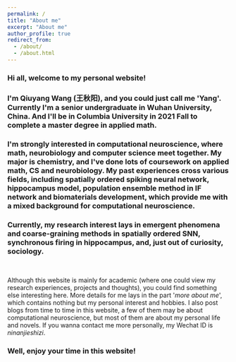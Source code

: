 ```yaml
---
permalink: /
title: "About me"
excerpt: "About me"
author_profile: true
redirect_from: 
  - /about/
  - /about.html
---
```


### Hi all, welcome to my personal website!

### I'm Qiuyang Wang (王秋阳),  and you could just call me 'Yang'. Currently I'm a senior undergraduate in Wuhan University, China. And I'll be in Columbia University in 2021 Fall to complete a master degree in applied math.

### I'm strongly interested in computational neuroscience, where math, neurobiology and computer science meet together. My major is chemistry,  and I've done lots of coursework on applied math, CS and neurobiology. My past experiences cross various fields, including spatially ordered spiking neural network, hippocampus model, population ensemble method in IF network  and biomaterials development, which  provide me with a mixed background for computational neuroscience.

### Currently, my research interest lays in emergent phenomena and coarse-graining  methods in spatially ordered SNN, synchronous firing in hippocampus, and, just out of curiosity, sociology.

<br/>

Although this website is mainly for academic (where one could view my research experiences, projects and thoughts), you could find something else interesting here. More details for me lays in the part '*more about me*', which contains nothing but my personal interest and hobbies. I also post blogs from time to time in this website, a few of them may be about computational neuroscience, but most of them are about my personal life and novels. If you wanna contact me more personally, my Wechat ID is  *ninanjieshizi*.



### Well, enjoy your time in this website!

